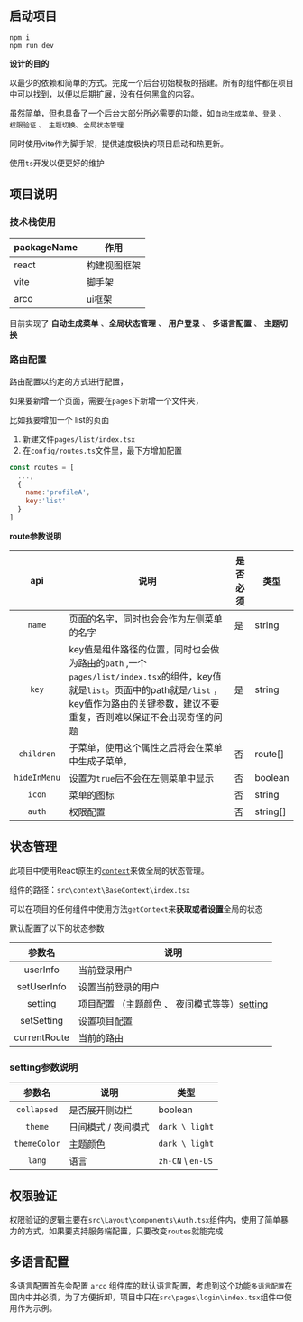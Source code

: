 
## 启动项目

```
npm i
npm run dev
```


**设计的目的**

以最少的依赖和简单的方式。完成一个后台初始模板的搭建。所有的组件都在项目中可以找到，以便以后期扩展，没有任何黑盒的内容。

虽然简单，但也具备了一个后台大部分所必需要的功能，如`自动生成菜单`、`登录` 、 `权限验证` 、 `主题切换`、`全局状态管理`

同时使用vite作为脚手架，提供速度极快的项目启动和热更新。

使用`ts`开发以便更好的维护

## 项目说明

### 技术栈使用
| packageName | 作用         |
| ----------- | ------------ |
| react       | 构建视图框架 |
| vite        | 脚手架       |
| arco        | ui框架       |



目前实现了 **自动生成菜单** 、**全局状态管理** 、 **用户登录** 、 **多语言配置** 、 **主题切换**




### 路由配置

路由配置以约定的方式进行配置，

如果要新增一个页面，需要在`pages`下新增一个文件夹，

比如我要增加一个 list的页面

1. 新建文件`pages/list/index.tsx`
2. 在`config/routes.ts`文件里，最下方增加配置

```js
const routes = [
  ...,
  {
    name:'profileA',
    key:'list'
  }
]
```



 **route参数说明**

|     api      | 说明                                                                                                                                                                                                | 是否必须 | 类型     |
| :----------: | --------------------------------------------------------------------------------------------------------------------------------------------------------------------------------------------------- | -------- | -------- |
|    `name`    | 页面的名字，同时也会会作为左侧菜单的名字                                                                                                                                                            | 是       | string   |
|    `key`     | key值是组件路径的位置，同时也会做为路由的`path` ,一个`pages/list/index.tsx`的组件，key值就是`list`。页面中的path就是`/list` ，key值作为路由的关键参数，建议不要重复，否则难以保证不会出现奇怪的问题 | 是       | string   |
|  `children`  | 子菜单，使用这个属性之后将会在菜单中生成子菜单，                                                                                                                                                    | 否       | route[]  |
| `hideInMenu` | 设置为`true`后不会在左侧菜单中显示                                                                                                                                                                  | 否       | boolean  |
|    `icon`    | 菜单的图标                                                                                                                                                                                          | 否       | string   |
|    `auth`    | 权限配置                                                                                                                                                                                            | 否       | string[] |


## 状态管理

此项目中使用React原生的[`context`](https://zh-hans.reactjs.org/docs/context.html#reactcreatecontext)来做全局的状态管理。


组件的路径：`src\context\BaseContext\index.tsx`

可以在项目的任何组件中使用方法`getContext`来**获取或者设置**全局的状态

默认配置了以下的状态参数



|    参数名    | 说明                                                             |
| :----------: | ---------------------------------------------------------------- |
|   userInfo   | 当前登录用户                                                     |
| setUserInfo  | 设置当前登录的用户                                               |
|   setting    | 项目配置 （主题颜色 、 夜间模式等等）[setting](#setting参数说明) |
|  setSetting  | 设置项目配置                                                     |
| currentRoute | 当前的路由                                                       |

### setting参数说明

|    参数名    | 说明                | 类型    |
| :----------: | ------------------- | ------- |
| `collapsed`  | 是否展开侧边栏      | boolean |
|   `theme`    | 日间模式 / 夜间模式 | `dark \ light` |
| `themeColor` | 主题颜色 | `dark \ light` |
|    `lang`    | 语言 | `zh-CN` \ `en-US` |


## 权限验证


权限验证的逻辑主要在`src\Layout\components\Auth.tsx`组件内，使用了简单暴力的方式，如果要支持服务端配置，只要改变`routes`就能完成


## 多语言配置

多语言配置首先会配置 `arco` 组件库的默认语言配置，考虑到这个功能`多语言配置`在国内中并必须，为了方便拆卸，项目中只在`src\pages\login\index.tsx`组件中使用作为示例。


